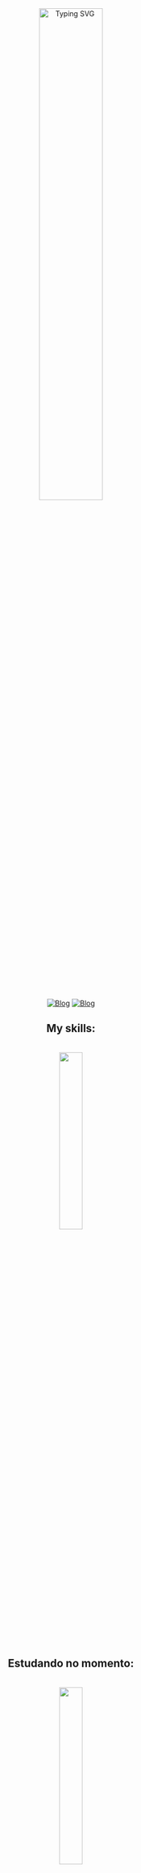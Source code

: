 
<div align="center">
<a href="https://git.io/typing-svg"><img src="https://readme-typing-svg.demolab.com?font=Fira+Code&weight=500&duration=5500&pause=1000&color=FFFFFF&center=true&width=435&lines=Hi%2C+I'm+Heitor+!+!;Welcome+to+my+Github+page+%3A)" alt="Typing SVG" width="50%" />
</a>

[![Blog](https://img.shields.io/badge/LinkedIn-0077B5?style=for-the-badge&logo=linkedin&logoColor=white)](https://www.linkedin.com/in/heitor-viana-386445290/)
[![Blog](https://img.shields.io/badge/Gmail-D14836?style=for-the-badge&logo=gmail&logoColor=white)](mailto:heitorsoaresviana@gmail.com)
</div>


<h2 align="center">My skills:</h2>
<div style="display: inline_block" align="center"><br/>
<img src="https://skillicons.dev/icons?i=python,js,nodejs,nest,postgresql,firebase,express,prisma,dart" width="30%">


## Estudando no momento:
<div style="display: inline_block" align="center"><br/>
    <img src="https://skillicons.dev/icons?i=nest,postgresql,firebase,prisma,next" width="30%">
    
    
</div>

## Github status:

<br>
<a href="https://github.com/heitorviana-dev/github-readme-stats">
    <img height=200 align="center" src= "https://github-readme-stats.vercel.app/api?username=heitorviana-dev&theme=dark" width="46%" alt="stats graph" />
</a>
<a href="https://github.com/heitorviana-dev/convoychat">
  <img height=200 align="center" src="https://github-readme-stats.vercel.app/api/top-langs/?username=heitorviana-dev&theme=dark&hide_border=false&include_all_commits=false&count_private=false&layout=compact&card_width=320" />
</a>
<a href="https://github.com/heitorviana-dev/convoychat">
  <img height=200 align="center" src="https://github-readme-streak-stats.herokuapp.com/?user=heitorviana-dev&theme=dark&hide_border=false" />
</a>

